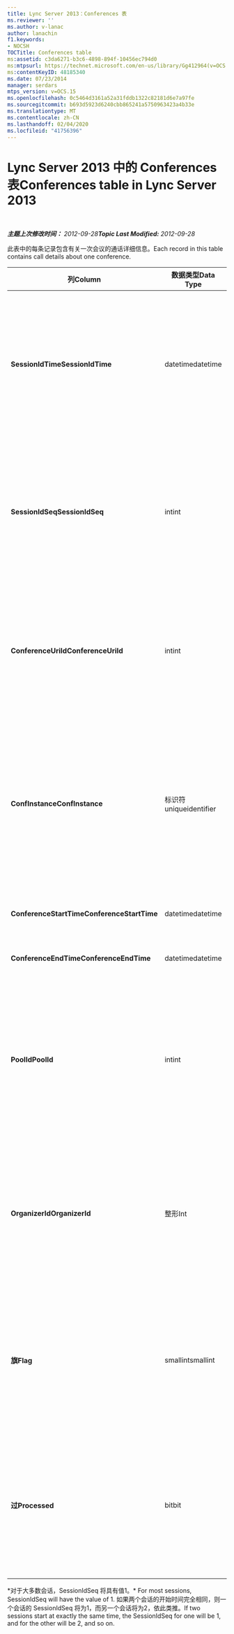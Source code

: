 ```yaml
---
title: Lync Server 2013：Conferences 表
ms.reviewer: ''
ms.author: v-lanac
author: lanachin
f1.keywords:
- NOCSH
TOCTitle: Conferences table
ms:assetid: c3da6271-b3c6-4898-894f-10456ec794d0
ms:mtpsurl: https://technet.microsoft.com/en-us/library/Gg412964(v=OCS.15)
ms:contentKeyID: 48185340
ms.date: 07/23/2014
manager: serdars
mtps_version: v=OCS.15
ms.openlocfilehash: 0c5464d3161a52a31fddb1322c82181d6e7a97fe
ms.sourcegitcommit: b693d5923d6240cbb865241a5750963423a4b33e
ms.translationtype: MT
ms.contentlocale: zh-CN
ms.lasthandoff: 02/04/2020
ms.locfileid: "41756396"
---
```

<div data-xmlns="http://www.w3.org/1999/xhtml">

<div class="topic" data-xmlns="http://www.w3.org/1999/xhtml" data-msxsl="urn:schemas-microsoft-com:xslt" data-cs="http://msdn.microsoft.com/en-us/">

<div data-asp="http://msdn2.microsoft.com/asp">

# <a name="conferences-table-in-lync-server-2013"></a><span data-ttu-id="b4e87-102">Lync Server 2013 中的 Conferences 表</span><span class="sxs-lookup"><span data-stu-id="b4e87-102">Conferences table in Lync Server 2013</span></span>

</div>

<div id="mainSection">

<div id="mainBody">

<span> </span>

<span data-ttu-id="b4e87-103">_**主题上次修改时间：** 2012-09-28_</span><span class="sxs-lookup"><span data-stu-id="b4e87-103">_**Topic Last Modified:** 2012-09-28_</span></span>

<span data-ttu-id="b4e87-104">此表中的每条记录包含有关一次会议的通话详细信息。</span><span class="sxs-lookup"><span data-stu-id="b4e87-104">Each record in this table contains call details about one conference.</span></span>


<table>
<colgroup>
<col style="width: 25%" />
<col style="width: 25%" />
<col style="width: 25%" />
<col style="width: 25%" />
</colgroup>
<thead>
<tr class="header">
<th><span data-ttu-id="b4e87-105">列</span><span class="sxs-lookup"><span data-stu-id="b4e87-105">Column</span></span></th>
<th><span data-ttu-id="b4e87-106">数据类型</span><span class="sxs-lookup"><span data-stu-id="b4e87-106">Data Type</span></span></th>
<th><span data-ttu-id="b4e87-107">键/索引</span><span class="sxs-lookup"><span data-stu-id="b4e87-107">Key/Index</span></span></th>
<th><span data-ttu-id="b4e87-108">详细信息</span><span class="sxs-lookup"><span data-stu-id="b4e87-108">Details</span></span></th>
</tr>
</thead>
<tbody>
<tr class="odd">
<td><p><span data-ttu-id="b4e87-109"><strong>SessionIdTime</strong></span><span class="sxs-lookup"><span data-stu-id="b4e87-109"><strong>SessionIdTime</strong></span></span></p></td>
<td><p><span data-ttu-id="b4e87-110">datetime</span><span class="sxs-lookup"><span data-stu-id="b4e87-110">datetime</span></span></p></td>
<td><p><span data-ttu-id="b4e87-111">Primary</span><span class="sxs-lookup"><span data-stu-id="b4e87-111">Primary</span></span></p></td>
<td><p><span data-ttu-id="b4e87-112">由 CDR 代理捕获会议请求的时间。</span><span class="sxs-lookup"><span data-stu-id="b4e87-112">Time that the conference request was captured by the CDR agent.</span></span> <span data-ttu-id="b4e87-113">仅用作主键以唯一标识会议实例。</span><span class="sxs-lookup"><span data-stu-id="b4e87-113">Used only as a primary key to uniquely identify a conference instance.</span></span></p></td>
</tr>
<tr class="even">
<td><p><span data-ttu-id="b4e87-114"><strong>SessionIdSeq</strong></span><span class="sxs-lookup"><span data-stu-id="b4e87-114"><strong>SessionIdSeq</strong></span></span></p></td>
<td><p><span data-ttu-id="b4e87-115">int</span><span class="sxs-lookup"><span data-stu-id="b4e87-115">int</span></span></p></td>
<td><p><span data-ttu-id="b4e87-116">Primary</span><span class="sxs-lookup"><span data-stu-id="b4e87-116">Primary</span></span></p></td>
<td><p><span data-ttu-id="b4e87-117">标识会话的 ID 号。</span><span class="sxs-lookup"><span data-stu-id="b4e87-117">ID number to identify the session.</span></span> <span data-ttu-id="b4e87-118">与<strong>SessionIdTime</strong>结合使用以唯一标识会议实例。</span><span class="sxs-lookup"><span data-stu-id="b4e87-118">Used in conjunction with <strong>SessionIdTime</strong> to uniquely identify a conference instance.</span></span> *</p></td>
</tr>
<tr class="odd">
<td><p><span data-ttu-id="b4e87-119"><strong>ConferenceUriId</strong></span><span class="sxs-lookup"><span data-stu-id="b4e87-119"><strong>ConferenceUriId</strong></span></span></p></td>
<td><p><span data-ttu-id="b4e87-120">int</span><span class="sxs-lookup"><span data-stu-id="b4e87-120">int</span></span></p></td>
<td><p><span data-ttu-id="b4e87-121">外表</span><span class="sxs-lookup"><span data-stu-id="b4e87-121">Foreign</span></span></p></td>
<td><p><span data-ttu-id="b4e87-122">会议 URI。</span><span class="sxs-lookup"><span data-stu-id="b4e87-122">Conference URI.</span></span> <span data-ttu-id="b4e87-123">有关详细信息，请参阅<a href="lync-server-2013-conferenceuris-table.md">Lync Server 2013 中的 ConferenceUris 表</a>。</span><span class="sxs-lookup"><span data-stu-id="b4e87-123">See the <a href="lync-server-2013-conferenceuris-table.md">ConferenceUris table in Lync Server 2013</a> for more information.</span></span></p></td>
</tr>
<tr class="even">
<td><p><span data-ttu-id="b4e87-124"><strong>ConfInstance</strong></span><span class="sxs-lookup"><span data-stu-id="b4e87-124"><strong>ConfInstance</strong></span></span></p></td>
<td><p><span data-ttu-id="b4e87-125">标识符</span><span class="sxs-lookup"><span data-stu-id="b4e87-125">uniqueidentifier</span></span></p></td>
<td><p> </p></td>
<td><p><span data-ttu-id="b4e87-126">适用于定期会议;定期会议的每个实例都具有相同的<strong>ConferenceUri</strong>，但将具有不同的<strong>ConfInstance</strong>。</span><span class="sxs-lookup"><span data-stu-id="b4e87-126">Useful for recurring conferences; each instance of a recurring conference has the same <strong>ConferenceUri</strong>, but will have a different <strong>ConfInstance</strong>.</span></span></p></td>
</tr>
<tr class="odd">
<td><p><span data-ttu-id="b4e87-127"><strong>ConferenceStartTime</strong></span><span class="sxs-lookup"><span data-stu-id="b4e87-127"><strong>ConferenceStartTime</strong></span></span></p></td>
<td><p><span data-ttu-id="b4e87-128">datetime</span><span class="sxs-lookup"><span data-stu-id="b4e87-128">datetime</span></span></p></td>
<td><p> </p></td>
<td><p><span data-ttu-id="b4e87-129">会议开始时间。</span><span class="sxs-lookup"><span data-stu-id="b4e87-129">Conference start time.</span></span></p></td>
</tr>
<tr class="even">
<td><p><span data-ttu-id="b4e87-130"><strong>ConferenceEndTime</strong></span><span class="sxs-lookup"><span data-stu-id="b4e87-130"><strong>ConferenceEndTime</strong></span></span></p></td>
<td><p><span data-ttu-id="b4e87-131">datetime</span><span class="sxs-lookup"><span data-stu-id="b4e87-131">datetime</span></span></p></td>
<td><p> </p></td>
<td><p><span data-ttu-id="b4e87-132">会议开始时间。</span><span class="sxs-lookup"><span data-stu-id="b4e87-132">Conference start time.</span></span></p></td>
</tr>
<tr class="odd">
<td><p><span data-ttu-id="b4e87-133"><strong>PoolId</strong></span><span class="sxs-lookup"><span data-stu-id="b4e87-133"><strong>PoolId</strong></span></span></p></td>
<td><p><span data-ttu-id="b4e87-134">int</span><span class="sxs-lookup"><span data-stu-id="b4e87-134">int</span></span></p></td>
<td><p><span data-ttu-id="b4e87-135">外表</span><span class="sxs-lookup"><span data-stu-id="b4e87-135">Foreign</span></span></p></td>
<td><p><span data-ttu-id="b4e87-136">标识在其中捕获会议的池的 ID 号。</span><span class="sxs-lookup"><span data-stu-id="b4e87-136">ID number to identify the pool in which the conference was captured.</span></span> <span data-ttu-id="b4e87-137">有关详细信息，请参阅<a href="lync-server-2013-pools-table.md">Lync Server 2013 中的 pool 表</a>。</span><span class="sxs-lookup"><span data-stu-id="b4e87-137">See the <a href="lync-server-2013-pools-table.md">Pools table in Lync Server 2013</a> for more information.</span></span></p></td>
</tr>
<tr class="even">
<td><p><span data-ttu-id="b4e87-138"><strong>OrganizerId</strong></span><span class="sxs-lookup"><span data-stu-id="b4e87-138"><strong>OrganizerId</strong></span></span></p></td>
<td><p><span data-ttu-id="b4e87-139">整形</span><span class="sxs-lookup"><span data-stu-id="b4e87-139">Int</span></span></p></td>
<td><p><span data-ttu-id="b4e87-140">外表</span><span class="sxs-lookup"><span data-stu-id="b4e87-140">Foreign</span></span></p></td>
<td><p><span data-ttu-id="b4e87-141">标识此会议的组织者 URI 的 ID 号。</span><span class="sxs-lookup"><span data-stu-id="b4e87-141">ID number to identify the organizer URI of this conference.</span></span> <span data-ttu-id="b4e87-142">有关详细信息，请参阅<a href="lync-server-2013-users-table.md">Lync Server 2013 中</a>的 "用户" 表。</span><span class="sxs-lookup"><span data-stu-id="b4e87-142">See the <a href="lync-server-2013-users-table.md">Users table in Lync Server 2013</a> for more information.</span></span></p></td>
</tr>
<tr class="odd">
<td><p><span data-ttu-id="b4e87-143"><strong>旗</strong></span><span class="sxs-lookup"><span data-stu-id="b4e87-143"><strong>Flag</strong></span></span></p></td>
<td><p><span data-ttu-id="b4e87-144">smallint</span><span class="sxs-lookup"><span data-stu-id="b4e87-144">smallint</span></span></p></td>
<td></td>
<td><p><span data-ttu-id="b4e87-145">包含会议属性的位掩码。</span><span class="sxs-lookup"><span data-stu-id="b4e87-145">A bit mask that contains Conference Attributes.</span></span> <span data-ttu-id="b4e87-146">可能的值：</span><span class="sxs-lookup"><span data-stu-id="b4e87-146">Possible values are:</span></span></p>
<ul>
<li><p><span data-ttu-id="b4e87-147">0X01</span><span class="sxs-lookup"><span data-stu-id="b4e87-147">0X01</span></span></p></li>
<li><p><span data-ttu-id="b4e87-148">合成</span><span class="sxs-lookup"><span data-stu-id="b4e87-148">Synthetic</span></span></p></li>
<li><p><span data-ttu-id="b4e87-149">事务</span><span class="sxs-lookup"><span data-stu-id="b4e87-149">Transaction</span></span></p></li>
</ul></td>
</tr>
<tr class="even">
<td><p><span data-ttu-id="b4e87-150"><strong>过</strong></span><span class="sxs-lookup"><span data-stu-id="b4e87-150"><strong>Processed</strong></span></span></p></td>
<td><p><span data-ttu-id="b4e87-151">bit</span><span class="sxs-lookup"><span data-stu-id="b4e87-151">bit</span></span></p></td>
<td></td>
<td><p><span data-ttu-id="b4e87-152">监视服务使用的内部字段。</span><span class="sxs-lookup"><span data-stu-id="b4e87-152">Internal field used by the Monitoring service.</span></span></p>
<p><span data-ttu-id="b4e87-153">此字段是在 Microsoft Lync Server 2013 中引入的。</span><span class="sxs-lookup"><span data-stu-id="b4e87-153">This field was introduced in Microsoft Lync Server 2013.</span></span></p></td>
</tr>
</tbody>
</table>


<span data-ttu-id="b4e87-154">\*对于大多数会话，SessionIdSeq 将具有值1。</span><span class="sxs-lookup"><span data-stu-id="b4e87-154">\* For most sessions, SessionIdSeq will have the value of 1.</span></span> <span data-ttu-id="b4e87-155">如果两个会话的开始时间完全相同，则一个会话的 SessionIdSeq 将为1，而另一个会话将为2，依此类推。</span><span class="sxs-lookup"><span data-stu-id="b4e87-155">If two sessions start at exactly the same time, the SessionIdSeq for one will be 1, and for the other will be 2, and so on.</span></span>

</div>

<span> </span>

</div>

</div>

</div>

